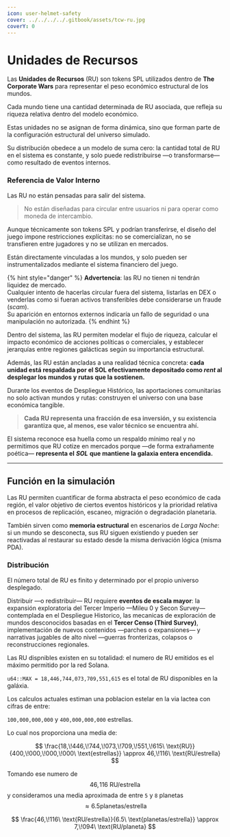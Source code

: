 ```yaml
---
icon: user-helmet-safety
cover: ../../../../.gitbook/assets/tcw-ru.jpg
coverY: 0
---
```


# Unidades de Recursos

Las **Unidades de Recursos** (RU) son tokens SPL utilizados dentro de **The Corporate Wars** para representar el peso económico estructural de los mundos.

Cada mundo tiene una cantidad determinada de RU asociada, que refleja su riqueza relativa dentro del modelo económico.

Estas unidades no se asignan de forma dinámica, sino que forman parte de la configuración estructural del universo simulado.

Su distribución obedece a un modelo de suma cero: la cantidad total de RU en el sistema es constante, y solo puede redistribuirse —o transformarse— como resultado de eventos internos.

### Referencia de Valor Interno

Las RU no están pensadas para salir del sistema.

> No están diseñadas para circular entre usuarios ni para operar como moneda de intercambio.

Aunque técnicamente son tokens SPL y podrían transferirse, el diseño del juego impone restricciones explícitas: no se comercializan, no se transfieren entre jugadores y no se utilizan en mercados.

Están directamente vinculadas a los mundos, y solo pueden ser instrumentalizados mediante el sistema financiero del juego.

{% hint style="danger" %}
**Advertencia**: las RU no tienen ni tendrán liquidez de mercado.\
Cualquier intento de hacerlas circular fuera del sistema, listarlas en DEX o venderlas como si fueran activos transferibles debe considerarse un fraude (_scam_).\
Su aparición en entornos externos indicaría un fallo de seguridad o una manipulación no autorizada.
{% endhint %}

Dentro del sistema, las RU permiten modelar el flujo de riqueza, calcular el impacto económico de acciones políticas o comerciales, y establecer jerarquías entre regiones galácticas según su importancia estructural.

Además, las RU están ancladas a una realidad técnica concreta: **cada unidad está respaldada por el SOL efectivamente depositado como _rent_ al desplegar los mundos y rutas que la sostienen.**

Durante los eventos de Despliegue Histórico, las aportaciones comunitarias no solo activan mundos y rutas: construyen el universo con una base económica tangible.

> **Cada RU representa una fracción de esa inversión, y su existencia garantiza que, al menos, ese valor técnico se encuentra ahí.**

El sistema reconoce esa huella como un respaldo mínimo real y no permitimos que RU cotize en mercados porque —de forma extrañamente poética— **representa el** _**SOL**_ **que mantiene la galaxia entera encendida.**

***

## Función en la simulación

Las RU permiten cuantificar de forma abstracta el peso económico de cada región, el valor objetivo de ciertos eventos históricos y la prioridad relativa en procesos de replicación, escaneo, migración o degradación planetaria.

También sirven como **memoria estructural** en escenarios de _Larga Noche_: si un mundo se desconecta, sus RU siguen existiendo y pueden ser reactivadas al restaurar su estado desde la misma derivación lógica (misma PDA).

### Distribución

El número total de RU es finito y determinado por el propio universo desplegado.

Distribuir —o redistribuir— RU requiere **eventos de escala mayor**: la expansión exploratoria del Tercer Imperio —Mileu 0 y Secon Survey— contemplada en el Despliegue Historico, las mecanicas de exploración de mundos desconocidos basadas en el **Tercer Censo (Third Survey)**, implementación de nuevos contenidos —parches o expansiones— y narrativas jugables de alto nivel —guerras fronterizas, colapsos o reconstrucciones regionales.

Las RU dispnibles existen en su totalidad: el numero de RU emitidos es el máximo permitido por la red Solana.

`u64::MAX = 18,446,744,073,709,551,615` es el total de RU disponibles en la galáxia.

Los calculos actuales estiman una poblacion estelar en la via lactea con cifras de entre:

`100,000,000,000` y `400,000,000,000` estrellas.

Lo cual nos proporciona una media de:

$$
\frac{18,\!446,\!744,\!073,\!709,\!551,\!615\ \text{RU}}{400,\!000,\!000,\!000\ \text{estrellas}} \approx 46,\!116\ \text{RU/estrella}
$$

Tomando ese numero de $$46,\!116\ \text{RU/estrella}$$ y consideramos una media aproximada de entre `5` y `8` planetas $$\approx 6.5 \text{planetas/estrella}$$ 

$$
\frac{46,\!116\ \text{RU/estrella}}{6.5\ \text{planetas/estrella}} \approx 7,\!094\ \text{RU/planeta}
$$


